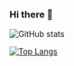 ### Hi there 👋

<!--
**uzwall/uzwall** is a ✨ _special_ ✨ repository because its `README.md` (this file) appears on your GitHub profile.

Here are some ideas to get you started:

- 🔭 I’m currently working on ...
- 🌱 I’m currently learning ...
- 👯 I’m looking to collaborate on ...
- 🤔 I’m looking for help with ...
- 💬 Ask me about ...
- 📫 How to reach me: ...
- 😄 Pronouns: ...
- ⚡ Fun fact: ...
-->

![GitHub stats](https://github-readme-stats-sigma-five.vercel.app/api?username=uzwall&show_icons=true&theme=radical)

[![Top Langs](https://github-readme-stats-sigma-five.vercel.app/api/top-langs/?username=uzwall&layout=compact)](https://github.com/gokarna14/github-readme-stats)
